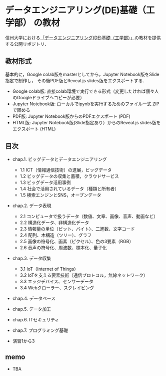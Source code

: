 # データエンジニアリング(DE)基礎（工学部） の教材

信州大学における[「データエンジニアリング(DE)基礎（工学部）」](https://lms.ealps.shinshu-u.ac.jp/common/course/view.php?id=147)の教材を提供する公開リポジトリ．

## 教材形式

基本的に，Google colab版をmasterとしてから，Jupyter Notebook版をSlide指定で制作し，
その後PDF版とReveal.js slides版をエクスポートする．

* Google colab版: 直接colab環境で実行できる形式（変更したければ個々人のGoogleドライブへコピーが必要）
* Jupyter Notebook版: ローカルでipynbを実行するためのファイル一式 ZIPで固める
* PDF版: Jupyter Notebook版からのPDFエクスポート (PDF)
* HTML版: Jupyter Notebook版(Slide指定あり）からのReveal.js slides版をエクスポート (HTML)

## 目次

* chap.1. ビッグデータとデータエンジニアリング
  * 1.1 ICT（情報通信技術）の進展，ビッグデータ
  * 1.2 ビッグデータの収集と蓄積，クラウドサービス
  * 1.3 ビッグデータ活用事例
  * 1.4 社会で活用されているデータ（種類と所有者）
  * 1.5 検索エンジンとSNS，オープンデータ

* chap.2. データ表現
  * 2.1 コンピュータで扱うデータ（数値、文章、画像、音声、動画など）
  * 2.2 構造化データ、非構造化データ
  * 2.3 情報量の単位（ビット、バイト）、二進数、文字コード
  * 2.4 配列、木構造（ツリー）、グラフ
  * 2.5 画像の符号化、画素（ピクセル）、⾊の3要素（RGB）
  * 2.6 ⾳声の符号化、周波数、標本化、量⼦化

* chap.3. データ収集
  * 3.1 IoT（Internet of Things）
  * 3.2 IoTを支える要素技術（通信プロトコル，無線ネットワーク）
  * 3.3 エッジデバイス、センサーデータ
  * 3.4 Webクローラー、スクレイピング
 
* chap.4. データベース
* chap.5. データ加⼯
* chap.6. ITセキュリティ
* chap.7. プログラミング基礎

* 演習1から3


## memo

* TBA
